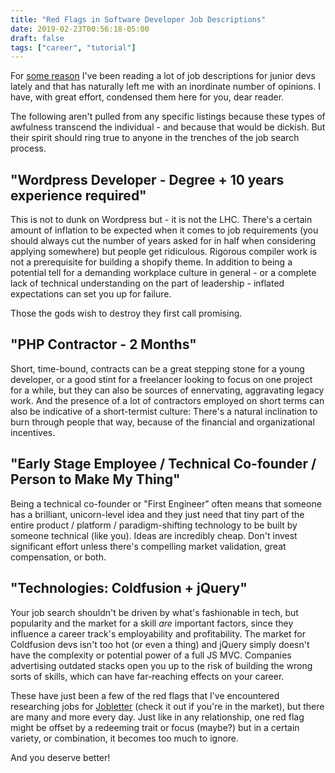 ```yaml
---
title: "Red Flags in Software Developer Job Descriptions"
date: 2019-02-23T00:56:18-05:00
draft: false
tags: ["career", "tutorial"]
---
```


For [some reason](https://jobletter.io) I've been reading a lot of job descriptions for junior devs lately and that has naturally left me with an inordinate number of opinions. I have, with great effort, condensed them here for you, dear reader.

The following aren't pulled from any specific listings because these types of awfulness transcend the individual - and because that would be dickish. But their spirit should ring true to anyone in the trenches of the job search process.

## "Wordpress Developer - Degree + 10 years experience required"

This is not to dunk on Wordpress but - it is not the LHC. There's a certain amount of inflation to be expected when it comes to job requirements (you should always cut the number of years asked for in half when considering applying somewhere) but people get ridiculous. Rigorous compiler work is not a prerequisite for building a shopify theme. In addition to being a potential tell for a demanding workplace culture in general - or a complete lack of technical understanding on the part of leadership - inflated expectations can set you up for failure.

Those the gods wish to destroy they first call promising.

## "PHP Contractor - 2 Months"

Short, time-bound, contracts can be a great stepping stone for a young developer, or a good stint for a freelancer looking to focus on one project for a while, but they can also be sources of ennervating, aggravating legacy work. And the presence of a lot of contractors employed on short terms can also be indicative of a short-termist culture: There's a natural inclination to burn through people that way, because of the financial and organizational incentives.

## "Early Stage Employee / Technical Co-founder / Person to Make My Thing"

Being a technical co-founder or "First Engineer" often means that someone has a brilliant, unicorn-level idea and they just need that tiny part of the entire product / platform / paradigm-shifting technology to be built by someone technical (like you). Ideas are incredibly cheap. Don't invest significant effort unless there's compelling market validation, great compensation, or both.

## "Technologies: Coldfusion + jQuery"

Your job search shouldn't be driven by what's fashionable in tech, but popularity and the market for a skill *are* important factors, since they influence a career track's employability and profitability. The market for Coldfusion devs isn't too hot (or even a thing) and jQuery simply doesn't have the complexity or potential power of a full JS MVC. Companies advertising outdated stacks open you up to the risk of building the wrong sorts of skills, which can have far-reaching effects on your career.

These have just been a few of the red flags that I've encountered researching jobs for [Jobletter](https://jobletter.io) (check it out if you're in the market), but there are many and more every day. Just like in any relationship, one red flag might be offset by a redeeming trait or focus (maybe?) but in a certain variety, or combination, it becomes too much to ignore.

And you deserve better! 




